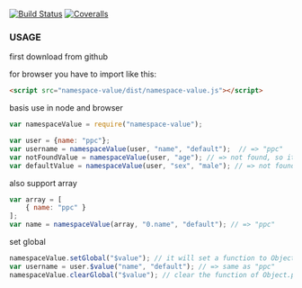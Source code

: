 [![Build Status](https://img.shields.io/travis/P-ppc/namespace-value/master.svg)](ttps://travis-ci.org/P-ppc/namespace-value)
[![Coveralls](https://img.shields.io/coveralls/P-ppc/namespace-value/master.svg)](https://coveralls.io/github/P-ppc/namespace-value)
### USAGE
first download from github

for browser you have to import like this:
```html
<script src="namespace-value/dist/namespace-value.js"></script>
```
basis use in node and browser
``` js
var namespaceValue = require("namespace-value");

var user = {name: "ppc"};
var username = namespaceValue(user, "name", "default");  // => "ppc"
var notFoundValue = namespaceValue(user, "age"); // => not found, so it return undefined
var defaultValue = namespaceValue(user, "sex", "male"); // => not found, so it return default value "male".
```
also support array
```js
var array = [
    { name: "ppc" }
];
var name = namespaceValue(array, "0.name", "default"); // => "ppc"
```

set global
```js
namespaceValue.setGlobal("$value"); // it will set a function to Object.prototype
var username = user.$value("name", "default"); // => same as "ppc"
namespaceValue.clearGlobal("$value"); // clear the function of Object.prototype
```
